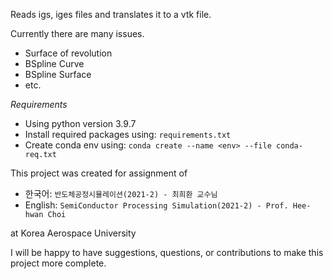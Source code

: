 Reads igs, iges files and translates it to a vtk file.

Currently there are many issues.
 - Surface of revolution
 - BSpline Curve
 - BSpline Surface
 - etc.

*Requirements*
 - Using python version 3.9.7
 - Install required packages using: `requirements.txt`
 - Create conda env using: `conda create --name <env> --file conda-req.txt`

This project was created for assignment of 

- 한국어: `반도체공정시뮬레이션(2021-2) - 최희환 교수님`
- English: `SemiConductor Processing Simulation(2021-2) - Prof. Hee-hwan Choi`

at Korea Aerospace University

I will be happy to have suggestions, questions, or contributions to make this
project more complete.
